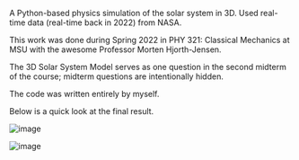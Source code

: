 A Python-based physics simulation of the solar system in 3D. Used real-time data (real-time back in 2022) from NASA. 

This work was done during Spring 2022 in PHY 321: Classical Mechanics at MSU with the awesome Professor Morten Hjorth-Jensen. 

The 3D Solar System Model serves as one question in the second midterm of the course; midterm questions are intentionally hidden. 

The code was written entirely by myself. 

Below is a quick look at the final result. 

![image](https://github.com/user-attachments/assets/ae34b4ed-6149-4b51-bd59-a55cf6d4fd13)

![image](https://github.com/user-attachments/assets/3df83348-40de-46b5-b4b1-4509c037e2d3)
